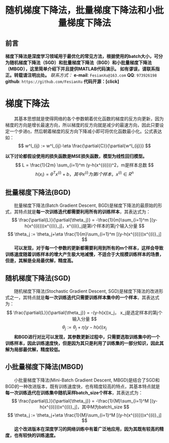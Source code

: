 <h1 align = "center">随机梯度下降法，批量梯度下降法和小批量梯度下降法</h1>

## 前言
**梯度下降法是深度学习领域用于最优化的常见方法，根据使用的batch大小，可分为随机梯度下降法（SGD）和批量梯度下降法（BGD）和小批量梯度下降法（MBGD），这里简单介绍下并且提供MATLAB代码演示。**
**如有谬误，请联系指正。转载请注明出处。**
*联系方式：*
**e-mail**: `FesianXu@163.com`
**QQ**: `973926198`
**github**: `https://github.com/FesianXu`
**代码开源：[click]**

# 梯度下降法
　　其基本思想就是使得网络的各个参数朝着优化函数的梯度的反方向更新，因为梯度的方向是增长最速方向，所以梯度的反方向就是减少的最速方向，因此只要设定一个步进$\eta$，然后朝着梯度的反方向下降减小即可将优化函数最小化。公式表达如：
$$
w^l_{ij} := w^l_{ij}-\eta \frac{\partial{C}}{\partial{w^l_{ij}}}
$$


**以下讨论都假设使用的损失函数是MSE损失函数，模型为线性回归模型。**
$$
L = \frac{1}{2m} \sum_{i=1}^m (y-h(x^{(i)}))^2，m是样本总数
$$
$$
h(x_i) = \theta^Tx^{(i)}+b，其中x^{(i)}为第i个样本，x^{(i)} \in R^n
$$

## 批量梯度下降法(BGD)
　　批量梯度下降法(Batch Gradient Descent, BGD)是梯度下降法的最原始的形式，其特点就是**每一次训练迭代都需要利用所有的训练样本**，其表达式为：
$$
\frac{\partial{L}}{\partial{\theta_j}} = 
-\frac{1}{m}\sum_{i=1}^m   [(y-h(x^{(i)}))x^{(i)}_j]，x^{(i)}_j是第i个样本的第j个输入分量
$$ 
$$
\theta_j := \theta_j+\eta \frac{1}{m}\sum_{i=1}^m   [(y-h(x^{(i)}))x^{(i)}_j]
$$
　　**可以发现，对于每一个参数的更新都需要利用到所有的m个样本，这样会导致训练速度随着训练样本的增大产生极大地减慢，不适合于大规模训练样本的场景，但是，其解是全局最优解，精度高。**


## 随机梯度下降法(SGD)
　　随机梯度下降法(Stochastic Gradient Descent, SGD)是梯度下降法的改进形式之一，其特点就是**每一次训练迭代只需要训练样本集中的一个样本**，其表达式为：
$$
\frac{\partial{L}}{\partial{\theta_j}} = 
-(y-h(x))x_j， x_j是选定样本的第j个输入分量
$$
$$
\theta_j := \theta_j+\eta (y-h(x))x_j
$$
　　**和BGD进行对比可以发现，其参数更新过程中，只需要选取训练集中的一个训练样本，因此训练速度快，但是因为其只是利用了训练集的一部分知识，因此其解为局部最优解，精度较低。**


## 小批量梯度下降法(MBGD)
　　小批量梯度下降法(Mini-Batch Gradient Descent, MBGD)是结合了SGD和BGD的一种改进版本，既有训练速度快，也有精度较高的特点，其基本特点就是**每一次训练迭代在训练集中随机采样batch_size个样本**，其表达式为：
$$
\frac{\partial{L}}{\partial{\theta_j}} = 
-\frac{1}{M}\sum_{i=1}^M   [(y-h(x^{(i)}))x^{(i)}_j]，其中M为batch\_size
$$
$$
\theta_j := \theta_j+\eta \frac{1}{M}\sum_{i=1}^M   [(y-h(x^{(i)}))x^{(i)}_j]
$$
　　**这个改进版本在深度学习的网络训练中有着广泛地应用，因为其既有较高的精度，也有较快的训练速度。**







